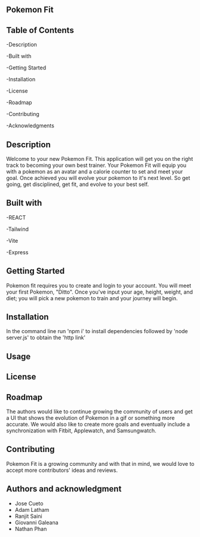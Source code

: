 ## Pokemon Fit

## Table of Contents

 -Description
 
 -Built with
 
 -Getting Started
 
 -Installation
 
 -License
 
 -Roadmap
 
 -Contributing
 
 -Acknowledgments
 

## Description

 Welcome to your new Pokemon Fit. This application will get you on the right track to becoming your own best trainer. Your Pokemon Fit will equip you with a pokemon as an avatar and a calorie counter to set and meet your goal. Once achieved you will evolve your pokemon to it's next level. So get going, get disciplined, get fit, and evolve to your best self.


## Built with

-REACT

-Tailwind

-Vite

-Express



## Getting Started

Pokemon fit requires you to create and login to your account. You will meet your first Pokemon, "Ditto". Once you've input your age, height, weight, and diet; you will pick a new pokemon to train and your journey will begin.


## Installation 

In the command line run 'npm i' to install dependencies followed by 'node server.js' to obtain the 'http link'


## Usage


## License


## Roadmap
The authors would like to continue growing the community of users and get a UI that shows the evolution of Pokemon in a gif or something more accurate. We would also like to create more goals and eventually include a synchronization with Fitbit, Applewatch, and Samsungwatch.


## Contributing
Pokemon Fit is a growing community and with that in mind, we would love to accept more contributors' ideas and reviews.


## Authors and acknowledgment
- Jose Cueto
- Adam Latham
- Ranjit Saini
- Giovanni Galeana
- Nathan Phan
